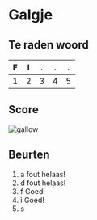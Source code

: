 # Galgje

## Te raden woord

|F|I|.|.|.|
|-|-|-|-|-|
|1|2|3|4|5|

## Score
![gallow](./images/5.png)

## Beurten
1. a fout helaas!
2. d fout helaas!
3. f Goed!
4. i Goed!
5. s
